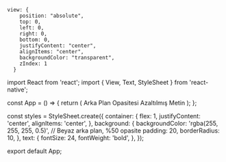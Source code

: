 ```
view: {
    position: "absolute",
    top: 0,
    left: 0,
    right: 0,
    bottom: 0,
    justifyContent: "center",
    alignItems: "center",
    backgroundColor: "transparent",
    zIndex: 1
  }
```

import React from 'react';
import { View, Text, StyleSheet } from 'react-native';

const App = () => {
  return (
    <View style={styles.container}>
      <View style={styles.background}>
        <Text style={styles.text}>Arka Plan Opasitesi Azaltılmış Metin</Text>
      </View>
    </View>
  );
};

const styles = StyleSheet.create({
  container: {
    flex: 1,
    justifyContent: 'center',
    alignItems: 'center',
  },
  background: {
    backgroundColor: 'rgba(255, 255, 255, 0.5)', // Beyaz arka plan, %50 opasite
    padding: 20,
    borderRadius: 10,
  },
  text: {
    fontSize: 24,
    fontWeight: 'bold',
  },
});

export default App;
